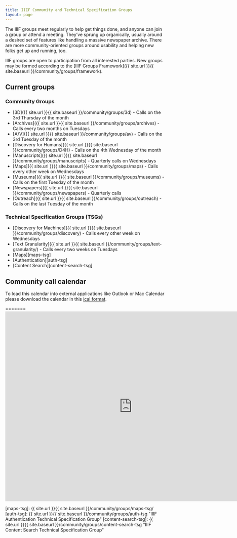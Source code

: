 ```yaml
---
title: IIIF Community and Technical Specification Groups
layout: page
---
```


The IIIF groups meet regularly to help get things done, and anyone can join a group or attend a meeting. They’ve sprung up organically, usually around a desired set of features like handling a massive newspaper archive. There are more community-oriented groups around usability and helping new folks get up and running, too.

IIIF groups are open to participation from all interested parties. New groups may be formed according to the [IIIF Groups Framework]({{ site.url }}{{ site.baseurl }}/community/groups/framework).


## Current groups

### Community Groups
  *   [3D]({{ site.url }}{{ site.baseurl }}/community/groups/3d) - Calls on the 3rd Thursday of the month
  *   [Archives]({{ site.url }}{{ site.baseurl }}/community/groups/archives) - Calls every two months on Tuesdays
  *   [A/V]({{ site.url }}{{ site.baseurl }}/community/groups/av) - Calls on the 3rd Tuesday of the month
  *   [Discovery for Humans]({{ site.url }}{{ site.baseurl }}/community/groups/D4H) - Calls on the 4th Wednesday of the month
  *   [Manuscripts]({{ site.url }}{{ site.baseurl }}/community/groups/manuscripts) - Quarterly calls on Wednesdays
  *   [Maps]({{ site.url }}{{ site.baseurl }}/community/groups/maps) - Calls every other week on Wednesdays
  *   [Museums]({{ site.url }}{{ site.baseurl }}/community/groups/museums) - Calls on the first Tuesday of the month
  *   [Newspapers]({{ site.url }}{{ site.baseurl }}/community/groups/newspapers) - Quarterly calls
  *   [Outreach]({{ site.url }}{{ site.baseurl }}/community/groups/outreach) - Calls on the last Tuesday of the month

### Technical Specification Groups (TSGs)
   *   [Discovery for Machines]({{ site.url }}{{ site.baseurl }}/community/groups/discovery) - Calls every other week on Wednesdays
  *   [Text Granularity]({{ site.url }}{{ site.baseurl }}/community/groups/text-granularity/) - Calls every two weeks on Tuesdays
  * [Maps][maps-tsg]
  * [Authentication][auth-tsg]
  * [Content Search][content-search-tsg]

<h2><a name="calendar"></a>Community call calendar</h2>

To load this calendar into external applications like Outlook or Mac Calendar please download the calendar in this [ical format](https://calendar.google.com/calendar/ical/1hnm5h86n94ore0vnoo188ter8%40group.calendar.google.com/public/basic.ics).

<div id="calendar"></div>
<script>
    insertGoogleCalendar('calendar','showPrint=0&amp;height=600&amp;wkst=1');
</script>
<!--<iframe src="https://calendar.google.com/calendar/embed?title=IIIF%20Community%20Calendar%20%28Eastern%20Time%29&amp;showPrint=0&amp;height=600&amp;wkst=1&amp;bgcolor=%23ffffff&amp;src=1hnm5h86n94ore0vnoo188ter8%40group.calendar.google.com&amp;color=%23865A5A&amp;ctz=America%2FNew_York" style="border-width:0; overflow:hidden; border: none;" width="100%" height="600"></iframe>-->
=======
<iframe src="https://calendar.google.com/calendar/embed?title=IIIF%20Community%20Calendar%20%28Eastern%20Time%29&amp;showPrint=0&amp;height=600&amp;wkst=1&amp;bgcolor=%23ffffff&amp;src=1hnm5h86n94ore0vnoo188ter8%40group.calendar.google.com&amp;color=%23865A5A&amp;ctz=America%2FNew_York" style="border-width:0; overflow:hidden; border: none;" width="800" height="600"></iframe>


[maps-tsg]: {{ site.url }}{{ site.baseurl }}/community/groups/maps-tsg/
[auth-tsg]: {{ site.url }}{{ site.baseurl }}/community/groups/auth-tsg "IIIF Authentication Technical Specification Group"
[content-search-tsg]: {{ site.url }}{{ site.baseurl }}/community/groups/content-search-tsg "IIIF Content Search Technical Specification Group"